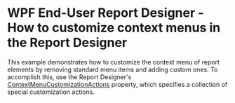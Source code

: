 # WPF End-User Report Designer - How to customize context menus in the Report Designer


This example demonstrates how to customize the context menu of report elements by removing standard menu items and adding custom ones. To accomplish this, use the Report Designer's <a href="https://documentation.devexpress.com/#WPF/DevExpressXpfReportsUserDesignerReportDesigner_ContextMenuCustomizationActionstopic">ContextMenuCustomizationActions</a> property, which specifies a collection of special customization actions.

<br/>


